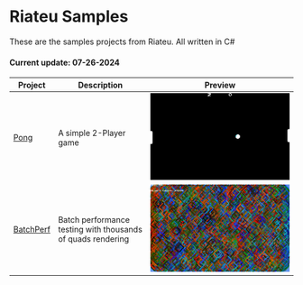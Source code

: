 # Riateu Samples

These are the samples projects from Riateu. All written in C#

#### Current update: 07-26-2024

|Project|Description|Preview|
|----|----|----|
|[Pong](./Pong)|A simple 2-Player game|![preview](./Pong/preview.png)|
|[BatchPerf](./BatchPerf)|Batch performance testing with thousands of quads rendering|![preview](./BatchPerf/preview.png)|

